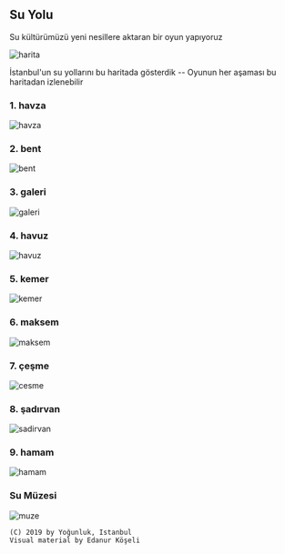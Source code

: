 ## Su Yolu

Su kültürümüzü yeni nesillere aktaran bir oyun yapıyoruz

![harita](harita01.jpg)

İstanbul'un su yollarını bu haritada gösterdik -- Oyunun her aşaması bu haritadan izlenebilir

### 1. havza
![havza](1.havza.jpg)

### 2. bent
![bent](2.bent.jpg)

### 3. galeri
![galeri](3.galeri.jpg)

### 4. havuz
![havuz](4.havuz.jpg)

### 5. kemer
![kemer](5.kemer.jpg)

### 6. maksem
![maksem](6.maksem.jpg)

### 7. çeşme
![cesme](7.cesme.jpg)

### 8. şadırvan
![sadirvan](8.sadirvan.jpg)

### 9. hamam
![hamam](9.hamam.jpg)

### Su Müzesi
![muze](harita.muze.jpg)


```
(C) 2019 by Yoğunluk, Istanbul
Visual material by Edanur Köşeli
```

